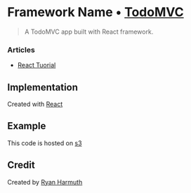 # Framework Name • [TodoMVC](http://todomvc.com)

> A TodoMVC app built with React framework.

### Articles

- [React Tuorial](https://facebook.github.io/react/docs/tutorial.html)


## Implementation

Created with [React](https://facebook.github.io/react/)

## Example

This code is hosted on [s3](https://s3-eu-west-1.amazonaws.com/react-todo/index.html)


## Credit

Created by [Ryan Harmuth](http://ryanharmuth.com)